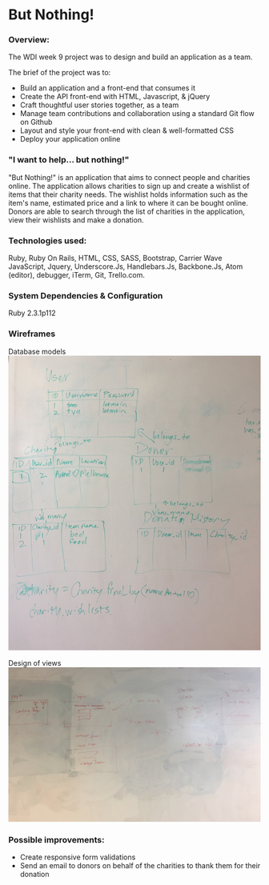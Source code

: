 # But Nothing!

### Overview:
The WDI week 9 project was to design and build an application as a team.

The brief of the project was to:
- Build an application and a front-end that consumes it
- Create the API front-end with HTML, Javascript, & jQuery
- Craft thoughtful user stories together, as a team
- Manage team contributions and collaboration using a standard Git flow on Github
- Layout and style your front-end with clean & well-formatted CSS
- Deploy your application online

### "I want to help... but nothing!"
"But Nothing!" is an application that aims to connect people and charities online. The application allows charities to sign up and create a wishlist of items that their charity needs. The wishlist holds information such as the item's name, estimated price and a link to where it can be bought online. Donors are able to search through the list of charities in the application, view their wishlists and make a donation.

### Technologies used:
Ruby, Ruby On Rails, HTML, CSS, SASS, Bootstrap, Carrier Wave JavaScript, Jquery, Underscore.Js, Handlebars.Js, Backbone.Js, Atom (editor), debugger, iTerm, Git, Trello.com.

### System Dependencies & Configuration
Ruby 2.3.1p112

### Wireframes

Database models
![alt text](./images/wireframes01.jpg "Wireframe-01")

Design of views
![alt text](./images/wireframes02.jpg "Wireframe-02")

### Possible improvements:
- Create responsive form validations
- Send an email to donors on behalf of the charities to thank them for their donation
